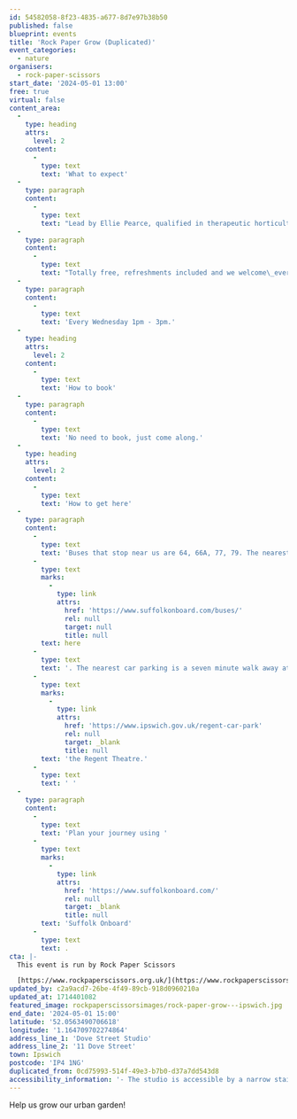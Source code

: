 ```yaml
---
id: 54582058-8f23-4835-a677-8d7e97b38b50
published: false
blueprint: events
title: 'Rock Paper Grow (Duplicated)'
event_categories:
  - nature
organisers:
  - rock-paper-scissors
start_date: '2024-05-01 13:00'
free: true
virtual: false
content_area:
  -
    type: heading
    attrs:
      level: 2
    content:
      -
        type: text
        text: 'What to expect'
  -
    type: paragraph
    content:
      -
        type: text
        text: "Lead by Ellie Pearce, qualified in therapeutic horticulture, help grow\_our Urban Garden and take part in some creative activities\_at our community art studio! "
  -
    type: paragraph
    content:
      -
        type: text
        text: "Totally free, refreshments included and we welcome\_everyone, no previous gardening or art experience\_necessary."
  -
    type: paragraph
    content:
      -
        type: text
        text: 'Every Wednesday 1pm - 3pm.'
  -
    type: heading
    attrs:
      level: 2
    content:
      -
        type: text
        text: 'How to book'
  -
    type: paragraph
    content:
      -
        type: text
        text: 'No need to book, just come along.'
  -
    type: heading
    attrs:
      level: 2
    content:
      -
        type: text
        text: 'How to get here'
  -
    type: paragraph
    content:
      -
        type: text
        text: 'Buses that stop near us are 64, 66A, 77, 79. The nearest bus stop is one minute walk away, see the latest bus timetables '
      -
        type: text
        marks:
          -
            type: link
            attrs:
              href: 'https://www.suffolkonboard.com/buses/'
              rel: null
              target: null
              title: null
        text: here
      -
        type: text
        text: '. The nearest car parking is a seven minute walk away at '
      -
        type: text
        marks:
          -
            type: link
            attrs:
              href: 'https://www.ipswich.gov.uk/regent-car-park'
              rel: null
              target: _blank
              title: null
        text: 'the Regent Theatre.'
      -
        type: text
        text: ' '
  -
    type: paragraph
    content:
      -
        type: text
        text: 'Plan your journey using '
      -
        type: text
        marks:
          -
            type: link
            attrs:
              href: 'https://www.suffolkonboard.com/'
              rel: null
              target: _blank
              title: null
        text: 'Suffolk Onboard'
      -
        type: text
        text: .
cta: |-
  This event is run by Rock Paper Scissors

  [https://www.rockpaperscissors.org.uk/](https://www.rockpaperscissors.org.uk/)
updated_by: c2a9acd7-26be-4f49-89cb-918d0960210a
updated_at: 1714401082
featured_image: rockpaperscissorsimages/rock-paper-grow---ipswich.jpg
end_date: '2024-05-01 15:00'
latitude: '52.0563490706618'
longitude: '1.164709702274864'
address_line_1: 'Dove Street Studio'
address_line_2: '11 Dove Street'
town: Ipswich
postcode: 'IP4 1NG'
duplicated_from: 0cd75993-514f-49e3-b7b0-d37a7dd543d8
accessibility_information: '- The studio is accessible by a narrow staircase'
---
```

Help us grow our urban garden!